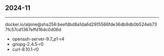 ## 2024-11
----------------
docker.io/alpine@sha256:beefdbd8a1da6d2915566fde36db9db0b524eb737fc57cd1367effd16dc0d06d
- openssh-server-9.7_p1-r4
- gnupg-2.4.5-r0
- curl-8.10.1-r0
